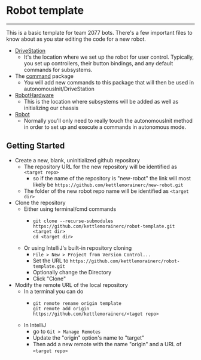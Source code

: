 # Robot template

---
This is a basic template for team 2077 bots. There's a few important files to know about
as you star editing the code for a new robot. 

- [DriveStation](src/main/java/org/usfirst/frc/team2077/DriveStation.java)
  - It's the location where we set up the robot for user control.
    Typically, you set up controllers, their button bindings, and any default
    commands for subsystems.
- The [command](src/main/java/org/usfirst/frc/team2077/command) package
  - You will add new commands to this package that will then be used in
    autonomousInit/DriveStation
- [RobotHardware](src/main/java/org/usfirst/frc/team2077/RobotHardware.java)
  - This is the location where subsystems will be added as well as initializing our chassis
- [Robot](src/main/java/org/usfirst/frc/team2077/Robot.java)
    - Normally you'll only need to really touch the autonomousInit method in order
      to set up and execute a commands in autonomous mode.


## Getting Started

- Create a new, blank, uninitialized github repository
  - The repository URL for the new repository will be identified as `<target repo>`
    - so if the name of the repository is "new-robot" the link will most likely be `https://github.com/kettlemorainerc/new-robot.git`
  - The folder of the new robot repo name will be identified as `<target dir>`
- Clone the repository
  - Either using terminal/cmd commands
    - ```shell
      git clone --recurse-submodules https://github.com/kettlemorainerc/robot-template.git <target dir>
      cd <target dir>
      ```
  - Or using IntelliJ's built-in repository cloning
    - `File > New > Project from Version Control...`
    - Set the URL to `https://github.com/kettlemorainerc/robot-template.git`
    - Optionally change the Directory
    - Click "Clone"
- Modify the remote URL of the local repository
  - In a terminal you can do
    - ```shell
      git remote rename origin template
      git remote add origin https://github.com/kettlemorainerc/<taget repo>
      ```
  - In IntelliJ 
    - go to `Git > Manage Remotes`
    - Update the "origin" option's name to "target"
    - Then add a new remote with the name "origin" and a URL of `<target repo>`
